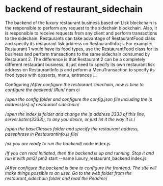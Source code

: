 # backend of restaurant_sidechain
The backend of the luxury restaurant business based on Lisk blockchain is the responsible to perform any request to the sidechain blockchain. Also, it is responsible to receive requests from any client and perform transactions to the sidechain.
Restaurants can take advantage of RestaurantFood class and specify its restaurant lisk address on RestaurantInfo.js. For example: Restaurant 1 would have its food types, use the RestaurantFood class for its business and perform transactions to the same sidechain consumed by Restaurant 2. The difference is that Restaurant 2 can be a completely different restaurant business, it just need to specify its own restaurant lisk address on RestaurantInfo.js and peform a MenuTransaction to specify its food types with desserts, menu, entrances ...

Configuring
/*After configure the restaurant sidechain, now is time to configure the backend*/
/*Run*/
npm ci

/*open the config folder and configure the config.json file including the ip address(es) of restaurant sidechain*/

/*open the index.js folder and change the ip address 3333 of this line, server.listen(3333);, to any you desire, or just let it the way it is.*/

/*open the baseClasses folder and specify the restaurant address, passphrase in RestaurantInfo.js file*/

/*ok you are ready to run the backend*/
node index.js

/*If you can read Initiated, then the backend is up and running. Stop it and run it with pm2*/
pm2 start --name luxury_restaurant_backend index.js

/*After configure the backend is time to configure the frontend. The site will make things possible to an user. Go to the web folder from the restaurant_sidechain folder and read the Readme*/
